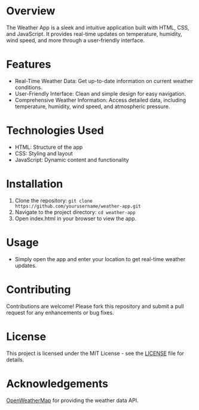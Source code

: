 # Overview
The Weather App is a sleek and intuitive application built with HTML, CSS, and JavaScript. It provides real-time updates on temperature, humidity, wind speed, and more through a user-friendly interface.

# Features
* Real-Time Weather Data: Get up-to-date information on current weather conditions.
* User-Friendly Interface: Clean and simple design for easy navigation.
* Comprehensive Weather Information: Access detailed data, including temperature, humidity, wind speed, and atmospheric pressure.

# Technologies Used
* HTML: Structure of the app
* CSS: Styling and layout
* JavaScript: Dynamic content and functionality

# Installation
1. Clone the repository:
```git clone https://github.com/yourusername/weather-app.git```
2. Navigate to the project directory:
```cd weather-app```
3. Open index.html in your browser to view the app.

# Usage
* Simply open the app and enter your location to get real-time weather updates.

# Contributing
Contributions are welcome! Please fork this repository and submit a pull request for any enhancements or bug fixes.

# License
This project is licensed under the MIT License - see the [LICENSE](https://github.com/danvluewubley/weather-app/blob/main/LICENSE) file for details.

# Acknowledgements
[OpenWeatherMap](https://openweathermap.org/api) for providing the weather data API.
